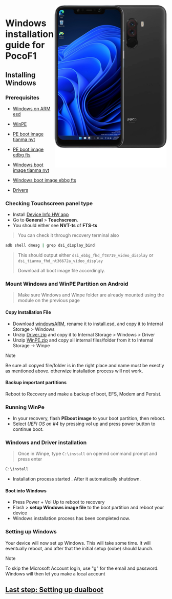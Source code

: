 <img align="right" src="beryllium.png" width="350" alt="Windows installation on beryllium">

# Windows installation guide for PocoF1

## Installing Windows

### Prerequisites
- [Windows on ARM esd](https://worproject.com/esd)

- [WinPE](https://drive.google.com/file/d/1lfRh5zd3pcaA7Z9WRsF5FM39NuIbZesS/view?usp=sharing)
  
- [PE boot image tianma nvt](pe-tianma-nvt.img)

- [PE boot image edbg fts](pe-ebbg-fts.img)

- [Windows boot image tianma nvt](Setup-tianma-nvt.img)

- [Windows boot image ebbg fts](Setup-ebbg-fts.img)
  
- [Drivers](https://drive.google.com/file/d/1YBK2fTmgmhzCaPg5luq-GJyGnM6i94Rf/view?usp=drivesdk)

### Checking Touchscreen panel type
- Install [Device Info HW app](https://play.google.com/store/apps/details?id=ru.andr7e.deviceinfohw&pcampaignid=web_share)
- Go to **General** > **Touchscreen**.
- You should either see **NVT-ts** of **FTS-ts**

> You can check it through recovery terminal also 
```cmd
adb shell dmesg | grep dsi_display_bind
```
> This should output either `dsi_ebbg_fhd_ft8719_video_display` or `dsi_tianma_fhd_nt36672a_video_display`
>
> Download all boot image file accordingly.
  
### Mount Windows and WinPE Partition on Android
> Make sure Windows and Winpe folder are already mounted using the module on the previous page

#### Copy Installation File
- Download [windowsARM](https://worproject.com/esd), rename it to install.esd, and copy it to Internal Storage > Windows
- Unzip [Driver.zip](https://drive.google.com/file/d/1YBK2fTmgmhzCaPg5luq-GJyGnM6i94Rf/view?usp=drivesdk) and copy it to Internal Storage > Windows > Driver
- Unzip [WinPE.zip](https://drive.google.com/file/d/1lfRh5zd3pcaA7Z9WRsF5FM39NuIbZesS/view?usp=sharing) and copy all internal files/folder from it to Internal Storage -> Winpe
> [!Note]
> Be sure all copyed file/folder is in the right place and name must be exectly as mentioned above. otherwize installation process will not work.
 
#### Backup important partitions
Reboot to Recovery and make a backup of boot, EFS, Modem and Persist.

### Running WinPe
- In your recovery, flash **PEboot image** to your boot partition, then reboot.
- Select  *UEFI OS on #4*  by pressing vol up and press power button to continue boot.

### Windows and Driver installation
> Once in Winpe, type ``` C:\install ``` on opennd command prompt and press enter
```cmd
C:\install
```
- Installation process started . After it automatically shutdown.

#### Boot into Windows
- Press Power + Vol Up to reboot to recovery
- Flash > **setup Windows image file** to the boot partition and reboot your device
- Windows installation process has been completed now.

### Setting up Windows
Your device will now set up Windows. This will take some time. It will eventually reboot, and after that the initial setup (oobe) should launch.

> [!Note]
> To skip the Microsoft Account login, use "g" for the email and password. Windows will then let you make a local account

## [Last step: Setting up dualboot](/guide/dualboot.md)













